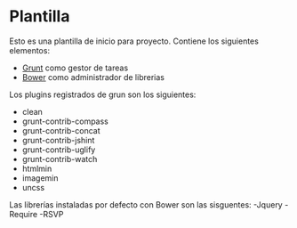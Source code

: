 # Plantilla

Esto es una plantilla de inicio para proyecto. Contiene los siguientes elementos:

  - [Grunt] como gestor de tareas
  - [Bower] como administrador de librerias

Los plugins registrados de grun son los siguientes:
- clean
- grunt-contrib-compass
- grunt-contrib-concat
- grunt-contrib-jshint
- grunt-contrib-uglify
- grunt-contrib-watch
- htmlmin
- imagemin
- uncss

Las librerías instaladas por defecto con Bower son las sisguentes:
-Jquery
-Require
-RSVP

[Grunt]:http://gruntjs.com/
[Bower]:http://bower.io/

